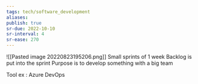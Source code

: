 ```yaml
---
tags: tech/software_development
aliases:
publish: true
sr-due: 2022-10-10
sr-interval: 4
sr-ease: 270
---
```


![[Pasted image 20220823195206.png]]
Small sprints of 1 week
Backlog is put into the sprint
Purpose is to develop something with a big team

Tool ex : Azure DevOps